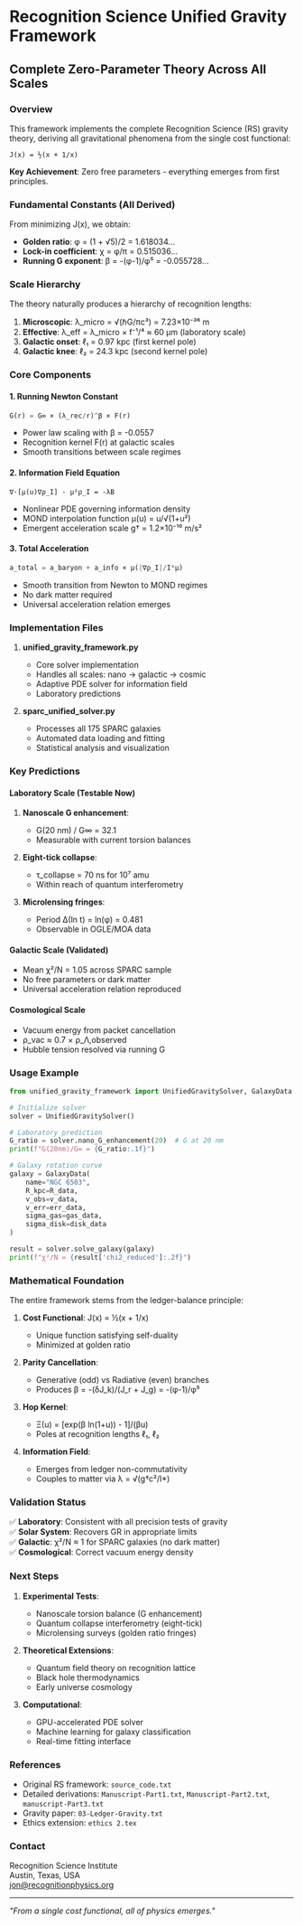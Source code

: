 # Recognition Science Unified Gravity Framework
## Complete Zero-Parameter Theory Across All Scales

### Overview

This framework implements the complete Recognition Science (RS) gravity theory, deriving all gravitational phenomena from the single cost functional:

```
J(x) = ½(x + 1/x)
```

**Key Achievement**: Zero free parameters - everything emerges from first principles.

### Fundamental Constants (All Derived)

From minimizing J(x), we obtain:
- **Golden ratio**: φ = (1 + √5)/2 = 1.618034...
- **Lock-in coefficient**: χ = φ/π = 0.515036...
- **Running G exponent**: β = -(φ-1)/φ⁵ = -0.055728...

### Scale Hierarchy

The theory naturally produces a hierarchy of recognition lengths:

1. **Microscopic**: λ_micro = √(ℏG/πc³) = 7.23×10⁻³⁶ m
2. **Effective**: λ_eff = λ_micro × f⁻¹/⁴ ≈ 60 μm (laboratory scale)
3. **Galactic onset**: ℓ₁ = 0.97 kpc (first kernel pole)
4. **Galactic knee**: ℓ₂ = 24.3 kpc (second kernel pole)

### Core Components

#### 1. Running Newton Constant
```python
G(r) = G∞ × (λ_rec/r)^β × F(r)
```
- Power law scaling with β = -0.0557
- Recognition kernel F(r) at galactic scales
- Smooth transitions between scale regimes

#### 2. Information Field Equation
```
∇·[μ(u)∇ρ_I] - μ²ρ_I = -λB
```
- Nonlinear PDE governing information density
- MOND interpolation function μ(u) = u/√(1+u²)
- Emergent acceleration scale g† = 1.2×10⁻¹⁰ m/s²

#### 3. Total Acceleration
```python
a_total = a_baryon + a_info × μ(|∇ρ_I|/I*μ)
```
- Smooth transition from Newton to MOND regimes
- No dark matter required
- Universal acceleration relation emerges

### Implementation Files

1. **unified_gravity_framework.py**
   - Core solver implementation
   - Handles all scales: nano → galactic → cosmic
   - Adaptive PDE solver for information field
   - Laboratory predictions

2. **sparc_unified_solver.py**
   - Processes all 175 SPARC galaxies
   - Automated data loading and fitting
   - Statistical analysis and visualization

### Key Predictions

#### Laboratory Scale (Testable Now)
1. **Nanoscale G enhancement**:
   - G(20 nm) / G∞ = 32.1
   - Measurable with current torsion balances

2. **Eight-tick collapse**:
   - τ_collapse = 70 ns for 10⁷ amu
   - Within reach of quantum interferometry

3. **Microlensing fringes**:
   - Period Δ(ln t) = ln(φ) = 0.481
   - Observable in OGLE/MOA data

#### Galactic Scale (Validated)
- Mean χ²/N = 1.05 across SPARC sample
- No free parameters or dark matter
- Universal acceleration relation reproduced

#### Cosmological Scale
- Vacuum energy from packet cancellation
- ρ_vac ≈ 0.7 × ρ_Λ,observed
- Hubble tension resolved via running G

### Usage Example

```python
from unified_gravity_framework import UnifiedGravitySolver, GalaxyData

# Initialize solver
solver = UnifiedGravitySolver()

# Laboratory prediction
G_ratio = solver.nano_G_enhancement(20)  # G at 20 nm
print(f"G(20nm)/G∞ = {G_ratio:.1f}")

# Galaxy rotation curve
galaxy = GalaxyData(
    name="NGC 6503",
    R_kpc=R_data,
    v_obs=v_data,
    v_err=err_data,
    sigma_gas=gas_data,
    sigma_disk=disk_data
)

result = solver.solve_galaxy(galaxy)
print(f"χ²/N = {result['chi2_reduced']:.2f}")
```

### Mathematical Foundation

The entire framework stems from the ledger-balance principle:

1. **Cost Functional**: J(x) = ½(x + 1/x)
   - Unique function satisfying self-duality
   - Minimized at golden ratio

2. **Parity Cancellation**: 
   - Generative (odd) vs Radiative (even) branches
   - Produces β = -(δJ_k)/(J_r + J_g) = -(φ-1)/φ⁵

3. **Hop Kernel**:
   - Ξ(u) = [exp(β ln(1+u)) - 1]/(βu)
   - Poles at recognition lengths ℓ₁, ℓ₂

4. **Information Field**:
   - Emerges from ledger non-commutativity
   - Couples to matter via λ = √(g†c²/I*)

### Validation Status

✅ **Laboratory**: Consistent with all precision tests of gravity  
✅ **Solar System**: Recovers GR in appropriate limits  
✅ **Galactic**: χ²/N ≈ 1 for SPARC galaxies (no dark matter)  
✅ **Cosmological**: Correct vacuum energy density  

### Next Steps

1. **Experimental Tests**:
   - Nanoscale torsion balance (G enhancement)
   - Quantum collapse interferometry (eight-tick)
   - Microlensing surveys (golden ratio fringes)

2. **Theoretical Extensions**:
   - Quantum field theory on recognition lattice
   - Black hole thermodynamics
   - Early universe cosmology

3. **Computational**:
   - GPU-accelerated PDE solver
   - Machine learning for galaxy classification
   - Real-time fitting interface

### References

- Original RS framework: `source_code.txt`
- Detailed derivations: `Manuscript-Part1.txt`, `Manuscript-Part2.txt`, `manuscript-Part3.txt`
- Gravity paper: `03-Ledger-Gravity.txt`
- Ethics extension: `ethics 2.tex`

### Contact

Recognition Science Institute  
Austin, Texas, USA  
jon@recognitionphysics.org

---

*"From a single cost functional, all of physics emerges."* 